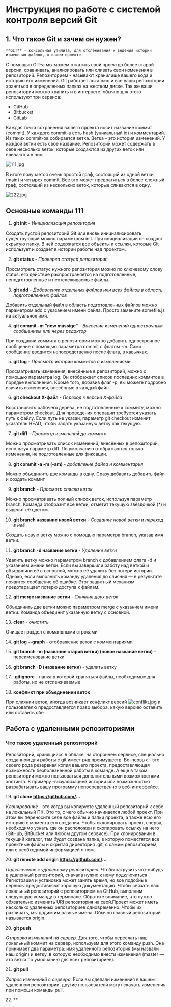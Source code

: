 # Инструкция по работе с системой контроля версий Git

## 1. Что такое Git и зачем он нужен?

    **GIT** - консольная утилита, для отслеживания и ведения истории изменения файлов, в вашем проекте. 
С помощью GIT-а мы можем откатить свой проектдо более старой версии, сравнивать, анализировать или сливать свои изменения в репозиторий.
Репозиторием - называют хранилище вашего кода и историю его изменений. Git работает локально и все ваши репозитории храняться в определенных папках на жестком диске.
Так же ваши репозитории можно хранить и в интернете. обычно для этого используют три сервиса:
* GitHub
* Bitbucket
* GitLab

Каждая точка сохранения вашего проекта носит название коммит (commit). У каждого commit-a есть hash (уникальный id) и комментарий. Из таких commit-ов собирается ветка. Ветка - это история изменений. У каждой ветки есть свое название. Репозиторий может содержать в себе несколько веток, которые создаются из других веток или вливаются в них.

![111.jpg](111.jpg)

В итоге получается очень простой граф, состоящий из одной ветки (main) и четырех commit. Все это может превратиться в более сложный граф, состоящий из нескольких веток, которые сливаются в одну.

![222.jpg](222.jpg)

## Основные команды 111

1. **git init** - *Инициализация репозитория*

Создать пустой репозиторий Git или вновь инициализировать существующий можно параметром init. При инициализации он создаст скрытую папку. В ней содержатся все объекты и ссылки, которые Git использует и создаёт в истории работы над проектом.

2. **git status** - *Проверка статуса репозитория*

Просмотреть статус нужного репозитория можно по ключевому слову status: его действие распространяется на подготовленные, неподготовленные и неотслеживаемые файлы.

3. **git add** - *Добавление отдельных файлов или всех файлов в область подготовленных файлов*

Добавить отдельный файл в область подготовленных файлов можно параметром add с указанием имени файла. Просто замените somefile.js на актуальное имя.

4. **git commit -m "new massige"** - *Внесение изменений однострочным сообщением или через редактор*

При создании коммита в репозитории можно добавить однострочное сообщение с помощью параметра commit с флагом -m. Само сообщение вводится непосредственно после флага, в кавычках.

5. **git log** - *Просмотр истории коммитов с изменениями*

Просматривать изменения, внесённые в репозиторий, можно с помощью параметра log. Он отображает список последних коммитов в порядке выполнения. Кроме того, добавив флаг -p, вы можете подробно изучить изменения, внесённые в каждый файл.

6. **git checkout X-файл** - *Переход к версии Х-файла*

Восстановить рабочего дерева, не подготовленные к коммиту, можно параметром checkout. Для проведения операции требуется указать путь к файлу. Если путь не указан, параметр git checkout изменит указатель HEAD, чтобы задать указанную ветку как текущую.

7. **git diff** - *Просмотр изменений до коммита*

Можно просматривать список изменений, внесённых в репозиторий, используя параметр diff. По умолчанию отображаются только изменения, не подготовленные для фиксации.

8. **git commit -a -m (-am)** - *добавление файла и комментария*

Можно объединить две команды в одну. Сразу добавить добавить файл и создать коммит

9. **git branch** - *Просмотр списка веток*

Можно просматривать полный список веток, используя параметр branch. Команда отобразит все ветки, отметит текущую звёздочкой (*) и выделит её цветом.

10. **git branch название новой ветки** - *Создание новой ветки и переход в неё*

Создать новую ветку можно с помощью параметра branch, указав имя ветки.

11. **git branch -d название ветки** - *Удаление ветки*

Удалить ветку можно параметром branch с добавлением флага -d и указанием имени ветки. Если вы завершили работу над веткой и объединили её с основной, можно её удалить без потери истории. Однако, если выполнить команду удаления до слияния — в результате появится сообщение об ошибке. Этот защитный механизм предотвращает потерю доступа к файлам.

12. **git merge название ветки** - *Слияние двух веток*

Объединить две ветки можно параметром merge с указанием имени ветки. Команда объединит указанную ветку с основной.

13. **clear** - *очистить*

Очищает раздел с командными строками

14. **git log --graph** - отображение веток с комментариями

15. **git branch -m (название старой ветки) (новое название ветки)** - переименование ветки

16. **git branch -D (название ветки)** - удалить ветку 

17. **.gitignore** - папка в которой храняться файлы, необходимые для работы, но не отслеживаемые

18. **конфликт при объединении веток**

При слиянии веток, иногда возникает конфликт версий
![conflikt.jpg](conflikt.jpg)
и пользователю предоставляется право выбора, какую версию оставить или оставить обе


## Работа с удаленными репозиториями

### Что такое удаленный репозиторий
Репозиторий, хранящийся в облаке, на стороннем сервисе, специально созданном для работы с git имеет ряд преимуществ. Во-первых - это своего рода резервная копия вашего проекта, предоставляющая возможность безболезненной работы в команде. А еще в таком репозитории можно пользоваться дополнительными возможностями хостинга. К примеру -визуализацией истории или возможностью разрабатывать вашу программу непосредственно в веб-интерфейсе.

19. **git clone https://github.com/...** 

*Клонирование* - это когда вы копируете удаленный репозиторий к себе на локальный ПК. Это то, с чего обычно начинается любой проект. При этом вы переносите себе все файлы и папки проекта, а также всю его историю с момента его создания. Чтобы склонировать проект, сперва, необходимо узнать где он расположен и скопировать ссылку на него (GitHub, BitBucket или любом другом сервисе). При клонировании в текущий каталог, там будет создана папка, в которую поместятся все проектные файлы и скрытая директория .git, с самим репозиторием, или с необходимой информацией о нем.

20. **git remote add origin https://github.com/...** 

*Подключение к удаленному репозиторию.* 
Чтобы загрузить что-нибудь в удаленный репозиторий, сначала нужно к нему подключиться. Регистрация и установка может занять время, но все подобные сервисы предоставляют хорошую документацию. Чтобы связать наш локальный репозиторий с репозиторием на GitHub, выполним следующую команду в терминале. Обратите внимание, что нужно обязательно изменить URI репозитория на свой.Проект может иметь несколько удаленных репозиториев одновременно. Чтобы их различать, мы дадим им разные имена. Обычно главный репозиторий называется origin.

20. **git push**

*Отправка изменений на сервер.* Для того, чтобы переслать наш локальный коммит на сервер, используем для этого команду push. Она принимает два параметра: имя удаленного репозитория (мы назвали наш origin) и ветку, в которую необходимо внести изменения (master — это ветка по умолчанию для всех репозиториев).

21. **git pull**

*Запрос изменений с сервера.* Если вы сделали изменения в вашем удаленном репозитории, другие пользователи могут скачать изменения при помощи команды pull. 

22. ** 







